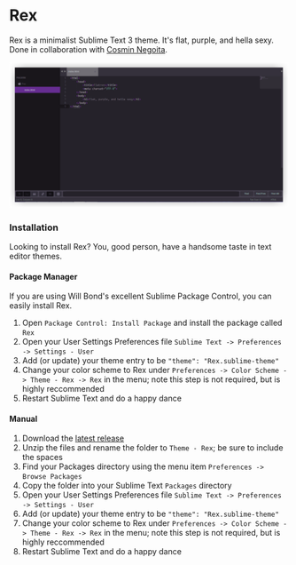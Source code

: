 Rex
=======

Rex is a minimalist Sublime Text 3 theme. It's flat, purple, and hella sexy. Done in collaboration with [Cosmin Negoita](https://twitter.com/csmnng).

![Rex](Screenshots/Rex.png)

### Installation

Looking to install Rex? You, good person, have a handsome taste in text editor themes.

#### Package Manager

If you are using Will Bond's excellent Sublime Package Control, you can easily install Rex.
  1. Open `Package Control: Install Package` and install the package called `Rex`
  2. Open your User Settings Preferences file `Sublime Text -> Preferences -> Settings - User`
  3. Add (or update) your theme entry to be `"theme": "Rex.sublime-theme"`
  4. Change your color scheme to Rex under `Preferences -> Color Scheme -> Theme - Rex -> Rex` in the menu; note this step is not required, but is highly reccommended
  5. Restart Sublime Text and do a happy dance

#### Manual
  1. Download the [latest release](https://github.com/Codingbean/Rex/releases)
  2. Unzip the files and rename the folder to `Theme - Rex`; be sure to include the spaces
  3. Find your Packages directory using the menu item `Preferences -> Browse Packages`
  4. Copy the folder into your Sublime Text `Packages` directory
  5. Open your User Settings Preferences file `Sublime Text -> Preferences -> Settings - User`
  6. Add (or update) your theme entry to be `"theme": "Rex.sublime-theme"`
  7. Change your color scheme to Rex under `Preferences -> Color Scheme -> Theme - Rex -> Rex` in the menu; note this step is not required, but is highly reccommended
  8. Restart Sublime Text and do a happy dance
